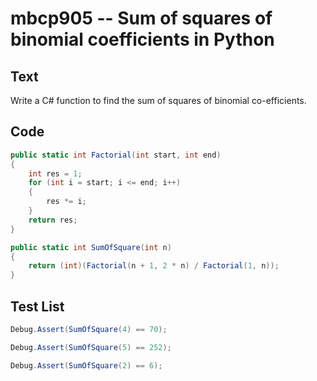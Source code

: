 # mbcp905 -- Sum of squares of binomial coefficients in Python

## Text

Write a C# function to find the sum of squares of binomial co-efficients.

## Code

```csharp
public static int Factorial(int start, int end) 
{ 
    int res = 1; 
    for (int i = start; i <= end; i++) 
    { 
        res *= i; 
    } 
    return res; 
} 

public static int SumOfSquare(int n) 
{ 
    return (int)(Factorial(n + 1, 2 * n) / Factorial(1, n)); 
}
```

## Test List

```csharp
Debug.Assert(SumOfSquare(4) == 70);
```

```csharp
Debug.Assert(SumOfSquare(5) == 252);
```

```csharp
Debug.Assert(SumOfSquare(2) == 6);
```
